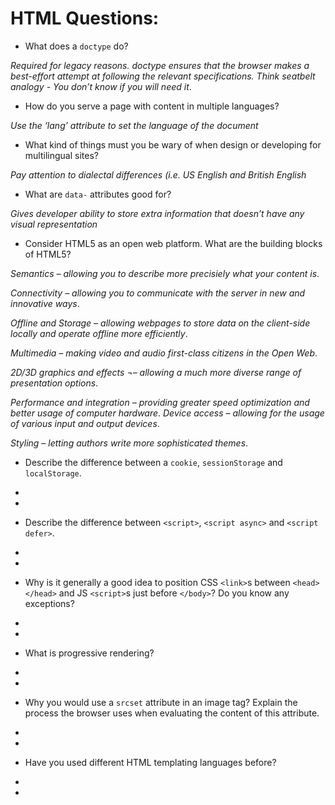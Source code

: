 # HTML Questions:

* What does a `doctype` do?

*Required for legacy reasons. doctype ensures that the browser makes a best-effort attempt at following the relevant specifications. 
Think seatbelt analogy - You don’t know if you will need it*.

* How do you serve a page with content in multiple languages?

*Use the ‘lang’ attribute to set the language of the document*

* What kind of things must you be wary of when design or developing for multilingual sites?

*Pay attention to dialectal differences (i.e. US English and British English*

* What are `data-` attributes good for?

*Gives developer ability to store extra information that doesn’t have any visual representation*

* Consider HTML5 as an open web platform. What are the building blocks of HTML5?

*Semantics – allowing you to describe more precisiely what your content is*.

*Connectivity – allowing you to communicate with the server in new and innovative ways*.

*Offline and Storage – allowing webpages to store data on the client-side locally and operate offline more efficiently*.

*Multimedia – making video and audio first-class citizens in the Open Web*.

*2D/3D graphics and effects ¬– allowing a much more diverse range of presentation options*.

*Performance and integration – providing greater speed optimization and better usage of computer hardware*.
*Device access – allowing for the usage of various input and output devices*.

*Styling – letting authors write more sophisticated themes*.

* Describe the difference between a `cookie`, `sessionStorage` and `localStorage`.
*
*

* Describe the difference between `<script>`, `<script async>` and `<script defer>`.
*
*

* Why is it generally a good idea to position CSS `<link>`s between `<head></head>` and JS `<script>`s just before `</body>`? Do you know any exceptions?
*
*

* What is progressive rendering?
*
*

* Why you would use a `srcset` attribute in an image tag? Explain the process the browser uses when evaluating the content of this attribute.

*
*

* Have you used different HTML templating languages before?

*
*

